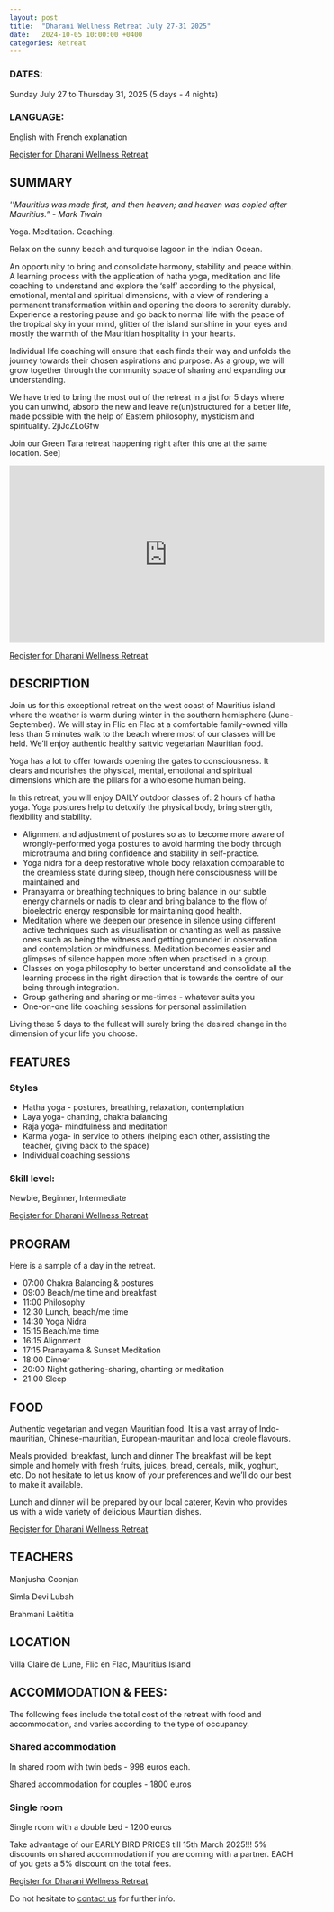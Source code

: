 ```yaml
---
layout: post
title:  "Dharani Wellness Retreat July 27-31 2025"
date:   2024-10-05 10:00:00 +0400
categories: Retreat
---
```


### DATES: 
Sunday July 27 to Thursday 31, 2025 
(5 days - 4 nights)

### LANGUAGE:
English with French explanation

[Register for Dharani Wellness Retreat](https://forms.gle/Zxz61xDD1u53KtS6A)

## SUMMARY
<i>''Mauritius was made first, and then heaven; and heaven was copied after Mauritius.” - Mark Twain </i>

Yoga. Meditation. Coaching.

Relax on the sunny beach and turquoise lagoon in the Indian Ocean.

An opportunity to bring and consolidate harmony, stability and peace within. A learning process with the application of hatha yoga, meditation and life coaching to understand and explore the ‘self’ according to the physical, emotional, mental and spiritual dimensions, with a view of rendering a permanent transformation within and opening the doors to serenity durably. Experience a restoring pause and go back to normal life with the peace of the tropical sky in your mind, glitter of the island sunshine in your eyes and mostly the warmth of the Mauritian hospitality in your hearts.

Individual life coaching will ensure that each finds their way and unfolds the journey towards their chosen aspirations and purpose. As a group, we will grow together through the community space of sharing and expanding our understanding. 

We have tried to bring the most out of the retreat in a jist for 5 days where you can unwind, absorb the new and leave re(un)structured for a better life, made possible with the help of Eastern philosophy, mysticism and spirituality. 2jiJcZLoGfw

Join our Green Tara retreat happening right after this one at the same location. See]

<iframe width="560" height="315" src="https://www.youtube.com/embed/uMjRD5_oQAQ?autoplay=1&mute=1&loop=1&playlist=uMjRD5_oQAQ" frameborder="0" allow="autoplay; encrypted-media" allowfullscreen></iframe>

[Register for Dharani Wellness Retreat](https://forms.gle/Zxz61xDD1u53KtS6A)

## DESCRIPTION

Join us for this exceptional retreat on the west coast of Mauritius island where the weather is warm during winter in the southern hemisphere (June-September). We will stay in Flic en Flac at a comfortable family-owned villa less than 5 minutes walk to the beach where most of our classes will be held. We’ll enjoy authentic healthy sattvic vegetarian Mauritian food.

Yoga has a lot to offer towards opening the gates to consciousness. It clears and nourishes the physical, mental, emotional and spiritual dimensions which are the pillars for a wholesome human being. 

In this retreat, you will enjoy DAILY outdoor classes of:
2 hours of hatha yoga. Yoga postures help to detoxify the physical body, bring strength, flexibility and stability.
+ Alignment and adjustment of postures so as to become more aware of wrongly-performed yoga postures to avoid harming the body through microtrauma and bring confidence and stability in self-practice.
+ Yoga nidra for a deep restorative whole body relaxation comparable to the dreamless state during sleep, though here consciousness will be maintained and 
+ Pranayama or breathing techniques to bring balance in our subtle energy channels or nadis to clear and bring balance to the flow of bioelectric energy responsible for maintaining good health.
+ Meditation where we deepen our presence in silence using different active techniques such as visualisation or chanting as well as passive ones such as being the witness and getting grounded in observation and contemplation or mindfulness. Meditation becomes easier and glimpses of silence happen more often when practised in a group.
+ Classes on yoga philosophy to better understand and consolidate all the learning process in the right direction that is towards the centre of our being through integration.
+ Group gathering and sharing or me-times - whatever suits you 
+ One-on-one life coaching sessions for personal assimilation

Living these 5 days to the fullest will surely bring the desired change in the dimension of your life you choose.

## FEATURES
### Styles
+ Hatha yoga - postures, breathing, relaxation, contemplation
+ Laya yoga- chanting, chakra balancing
+ Raja yoga- mindfulness and meditation
+ Karma yoga- in service to others (helping each other, assisting the teacher, giving back to the space)
+ Individual coaching sessions

### Skill level:
Newbie, Beginner, Intermediate 

[Register for Dharani Wellness Retreat](https://forms.gle/Zxz61xDD1u53KtS6A)

## PROGRAM
Here is a sample of a day in the retreat.

+ 07:00   Chakra Balancing & postures 
+ 09:00   Beach/me time and breakfast 
+ 11:00	Philosophy 
+ 12:30   Lunch, beach/me time
+ 14:30	Yoga Nidra
+ 15:15	Beach/me time
+ 16:15	Alignment 
+ 17:15	Pranayama & Sunset Meditation
+ 18:00	Dinner
+ 20:00	Night gathering-sharing, chanting or meditation
+ 21:00	Sleep

## FOOD
Authentic vegetarian and vegan Mauritian food. It is a vast array of Indo-mauritian, Chinese-mauritian, European-mauritian and local creole flavours.

Meals provided: breakfast, lunch and dinner
The breakfast will be kept simple and homely with fresh fruits, juices, bread, cereals, milk, yoghurt, etc. Do not hesitate to let us know of your preferences and we’ll do our best to make it available.

Lunch and dinner will be prepared by our local caterer, Kevin who provides us with a wide variety of delicious Mauritian dishes. 

[Register for Dharani Wellness Retreat](https://forms.gle/Zxz61xDD1u53KtS6A)

## TEACHERS
Manjusha Coonjan

Simla Devi Lubah

Brahmani Laëtitia

## LOCATION
Villa Claire de Lune, Flic en Flac, Mauritius Island

## ACCOMMODATION & FEES:
The following fees include the total cost of the retreat with food and accommodation, and varies according to the type of occupancy.

### Shared accommodation
In shared room with twin beds - 998 euros each.

Shared accommodation for couples - 1800 euros

### Single room
Single room with a double bed - 1200 euros

Take advantage of our EARLY BIRD PRICES till 15th March 2025!!!
5% discounts on shared accommodation if you are coming with a partner. EACH of you gets a 5% discount on the total fees.

[Register for Dharani Wellness Retreat](https://forms.gle/Zxz61xDD1u53KtS6A)

Do not hesitate to [contact us](https://tyltonline.github.io/contact/) for further info.